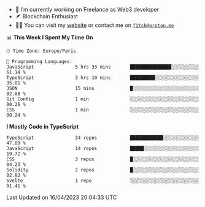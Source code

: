 - 🔭 I’m currently working on Freelance as Web3 developer
- 🪶 Blockchain Enthusiast
- 👨‍💻 You can visit my [website](https://f1tch.xyz) or contact me on [`f1tch@proton.me`](mailto:f1tch@proton.me)

<!--START_SECTION:waka-->
📊 **This Week I Spent My Time On** 

```text
🕑︎ Time Zone: Europe/Paris

💬 Programming Languages: 
JavaScript               5 hrs 33 mins       ███████████████░░░░░░░░░░   61.14 % 
TypeScript               3 hrs 10 mins       █████████░░░░░░░░░░░░░░░░   35.01 % 
JSON                     15 mins             █░░░░░░░░░░░░░░░░░░░░░░░░   02.88 % 
Git Config               1 min               ░░░░░░░░░░░░░░░░░░░░░░░░░   00.26 % 
CSS                      1 min               ░░░░░░░░░░░░░░░░░░░░░░░░░   00.24 % 
```

**I Mostly Code in TypeScript** 

```text
TypeScript               34 repos            ████████████░░░░░░░░░░░░░   47.89 % 
JavaScript               14 repos            █████░░░░░░░░░░░░░░░░░░░░   19.72 % 
CSS                      3 repos             █░░░░░░░░░░░░░░░░░░░░░░░░   04.23 % 
Solidity                 2 repos             █░░░░░░░░░░░░░░░░░░░░░░░░   02.82 % 
Svelte                   1 repo              ░░░░░░░░░░░░░░░░░░░░░░░░░   01.41 % 
```




 Last Updated on 16/04/2023 20:04:33 UTC
<!--END_SECTION:waka-->

